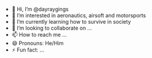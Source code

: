 - 👋 Hi, I’m @dayraygings
- 👀 I’m interested in aeronautics, airsoft and motorsports
- 🌱 I’m currently learning how to survive in society
- 💞️ I’m looking to collaborate on ...
- 📫 How to reach me ...
- 😄 Pronouns: He/Him
- ⚡ Fun fact: ...

<!---
dayraygings/dayraygings is a ✨ special ✨ repository because its `README.md` (this file) appears on your GitHub profile.
You can click the Preview link to take a look at your changes.
--->
